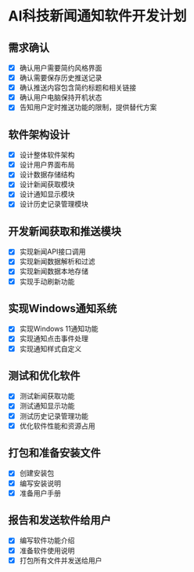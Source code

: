 # AI科技新闻通知软件开发计划

## 需求确认
- [x] 确认用户需要简约风格界面
- [x] 确认需要保存历史推送记录
- [x] 确认推送内容包含简约标题和相关链接
- [x] 确认用户电脑保持开机状态
- [x] 告知用户定时推送功能的限制，提供替代方案

## 软件架构设计
- [x] 设计整体软件架构
- [x] 设计用户界面布局
- [x] 设计数据存储结构
- [x] 设计新闻获取模块
- [x] 设计通知显示模块
- [x] 设计历史记录管理模块

## 开发新闻获取和推送模块
- [x] 实现新闻API接口调用
- [x] 实现新闻数据解析和过滤
- [x] 实现新闻数据本地存储
- [x] 实现手动刷新功能

## 实现Windows通知系统
- [x] 实现Windows 11通知功能
- [x] 实现通知点击事件处理
- [x] 实现通知样式自定义

## 测试和优化软件
- [x] 测试新闻获取功能
- [x] 测试通知显示功能
- [x] 测试历史记录管理功能
- [x] 优化软件性能和资源占用

## 打包和准备安装文件
- [x] 创建安装包
- [x] 编写安装说明
- [x] 准备用户手册

## 报告和发送软件给用户
- [x] 编写软件功能介绍
- [x] 准备软件使用说明
- [x] 打包所有文件并发送给用户
